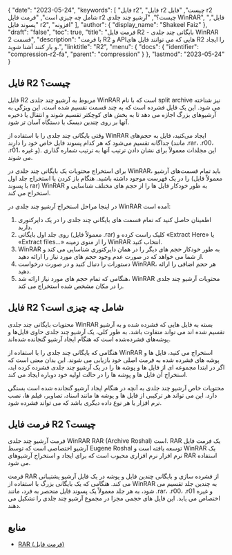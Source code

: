{
  "date": "2023-05-24",
  "keywords": [
"فایل r2",
"فایل r2 چیست",
"فایل r2 شامل چه چیزی است",
"فرمت فایل r2 چیست؟",
"آرشیو چند جلدی WinRAR",
"فایل",
"پسوند فایل r2",
"افزونه"
],
  "author": {
    "display_name": "Shakeel Faiz"
},
  "draft": "false",
  "toc": true,
  "title": "فرمت فایل R2 - بایگانی چند جلدی WinRAR قسمت 2",
  "description": "با فرمت R2 و APIهایی که می توانند فایل های R2 را ایجاد و باز کنند آشنا شوید.",
  "linktitle": "R2",
  "menu": {
    "docs": {
      "identifier": "compression-r2-fa",
      "parent": "compression"
}
},
  "lastmod": "2023-05-24"
}

## فایل R2 چیست؟

فایل R2 مربوط به آرشیو چند جلدی WinRAR است که با نام split archive نیز شناخته می شود. این یک فایل فشرده است که به چند قسمت تقسیم شده است. این ویژگی به آرشیوهای بزرگ اجازه می دهد تا به بخش های کوچکتر تقسیم شوند و انتقال یا ذخیره آنها بر روی چندین دیسک یا دستگاه آسان تر شود.

وقتی بایگانی چند جلدی را با استفاده از WinRAR ایجاد می‌کنید، فایل به حجم‌های جداگانه تقسیم می‌شود که هر کدام پسوند فایل خاص خود را دارند (مانند .rar، .r00، .r01، و غیره). این مجلدات معمولاً برای نشان دادن ترتیب آنها به ترتیب شماره گذاری می شوند.

برای استخراج محتویات یک بایگانی چند جلدی در WinRAR، باید تمام قسمت‌های آرشیو را در یک فهرست موجود داشته باشید. هنگام باز کردن یا استخراج جلد اول (معمولاً فایل با پسوند rar) WinRAR به طور خودکار فایل ها را از حجم های مختلف شناسایی و استخراج می کند.

در اینجا مراحل استخراج آرشیو چند جلدی در WinRAR آمده است:

1. اطمینان حاصل کنید که تمام قسمت های بایگانی چند جلدی را در یک دایرکتوری دارید.
2. روی جلد اول بایگانی (معمولاً فایل .rar) کلیک راست کرده و «Extract Here» یا «Extract files...» را از منوی زمینه WinRAR انتخاب کنید.
3. WinRAR به طور خودکار حجم های دیگر را در همان دایرکتوری شناسایی می کند و از شما می خواهد که در صورت عدم وجود حجم های مورد نیاز را ارائه دهید.
4. دستورات را دنبال کنید و در صورت درخواست WinRAR، هر حجم اضافی را ارائه دهید.
5. هنگامی که تمام حجم های مورد نیاز ارائه شد، WinRAR محتویات آرشیو چند جلدی را در مکان مشخص شده استخراج می کند.

## فایل R2 شامل چه چیزی است؟

محتویات بایگانی چند جلدی WinRAR بسته به فایل هایی که فشرده شده و به آرشیو تقسیم شده اند می تواند متفاوت باشد. به طور کلی، یک آرشیو چند جلدی حاوی فایل‌ها و پوشه‌های فشرده‌شده است که هنگام ایجاد آرشیو گنجانده شده‌اند.

هنگامی که بایگانی چند جلدی را با استفاده از WinRAR استخراج می کنید، فایل ها و پوشه های فشرده شده به فرمت اصلی خود بازیابی می شوند. این بدان معنی است که اگر در ابتدا مجموعه ای از فایل ها و پوشه ها را در یک آرشیو چند جلدی فشرده کرده اید، استخراج آن فایل ها و پوشه ها را در حالت اولیه خود دوباره ایجاد می کند.

محتویات خاص آرشیو چند جلدی به آنچه در هنگام ایجاد آرشیو گنجانده شده است بستگی دارد. این می تواند هر ترکیبی از فایل ها و پوشه ها مانند اسناد، تصاویر، فیلم ها، نصب نرم افزار یا هر نوع داده دیگری باشد که می تواند فشرده شود.

## فرمت فایل R2 چیست؟

فرمت آرشیو چند جلدی WinRAR RAR (Archive Roshal) است. RAR یک فرمت فایل آرشیو اختصاصی است که توسط Eugene Roshal توسعه یافته است و WinRAR یک نرم افزار نرم افزاری محبوب است که برای ایجاد و استخراج آرشیوهای RAR استفاده می شود.

فرمت RAR از فشرده سازی و بایگانی چندین فایل و پوشه در یک فایل آرشیو پشتیبانی می کند. هنگامی که یک بایگانی بزرگ با استفاده از WinRAR به چندین جلد تقسیم می شود، به هر جلد معمولاً یک پسوند فایل منحصر به فرد، مانند .rar، .r00، .r01 و غیره اختصاص می یابد. این فایل های حجمی مجزا در مجموع آرشیو چند جلدی را تشکیل می دهند.

## منابع
* [RAR (فرمت فایل)](https://en.wikipedia.org/wiki/RAR_(file_format))



